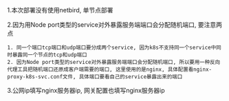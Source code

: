 <p>1.本次部署没有使用netbird, 单节点部署</p>
<p>2.因为用Node port类型的service对外暴露服务端端口会分配随机端口, 要注意两点

```shell
1. 同一个端口tcp端口和udp端口要分成两个service, 因为k8s不支持同一个service中同时暴露同一个节点的tcp和udp端口
2. 因为Node port类型的service对外暴露服务端端口会分配随机端口, 所以要用一种反向代理工具把随机端口还原成客户端需要的端口, 这里使用的是nginx, 具体配置看nginx-proxy-k8s-svc.conf文件, 具体端口要看自己的service暴露出来的端口
```

</p>
<p>3.公网ip填写nginx服务器ip, 网关配置也填写nginx服务器ip</p>
